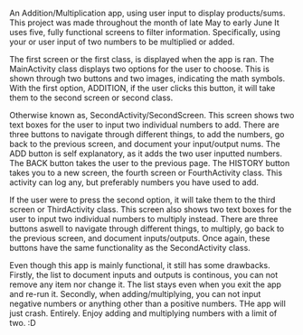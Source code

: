 An Addition/Multiplication app, using user input to display products/sums.
This project was made throughout the month of late May to early June 
It uses five, fully functional screens to filter information.
Specifically, using your or user input of two numbers to be multiplied or added.

The first screen or the first class, is displayed when the app is ran.
The MainActivity class displays two options for the user to choose.
This is shown through two buttons and two images, indicating the math symbols.
With the first option, ADDITION, if the user clicks this button, it will take them to the second screen or second class.

Otherwise known as, SecondActivity/SecondScreen.
This screen shows two text boxes for the user to input two individual numbers to add.
There are three buttons to navigate through different things, to add the numbers, go back to the previous screen, and document your input/output nums.
The ADD button is self explanatory, as it adds the two user inputted numbers.
The BACK button takes the user to the previous page.
The HISTORY button takes you to a new screen, the fourth screen or FourthActivity class. 
This activity can log any, but preferably numbers you have used to add.

If the user were to press the second option, it will take them to the third screen or ThirdActivity class.
This screen also shows two text boxes for the user to input two individual numbers to multiply instead.
There are three buttons aswell to navigate through different things, to multiply, go back to the previous screen, and document inputs/outputs.
Once again, these buttons have the same functionality as the SecondActivity class.

Even though this app is mainly functional, it still has some drawbacks.
Firstly, the list to document inputs and outputs is continous, you can not remove any item nor change it.
The list stays even when you exit the app and re-run it.
Secondly, when adding/multiplying, you can not input negative numbers or anything other than a positive numbers.
THe app will just crash. Entirely.
Enjoy adding and multiplying numbers with a limit of two. :D
